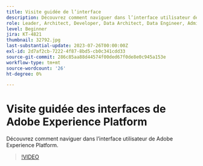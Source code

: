 ```yaml
---
title: Visite guidée de l’interface
description: Découvrez comment naviguer dans l’interface utilisateur de Adobe Experience Platform.
role: Leader, Architect, Developer, Data Architect, Data Engineer, Admin, User
level: Beginner
jira: KT-4821
thumbnail: 32792.jpg
last-substantial-update: 2023-07-26T00:00:00Z
exl-id: 2d7af2cb-7222-4f87-8bd5-cb0c341cdd33
source-git-commit: 286c85aa88d44574f00ded67f0de8e0c945a153e
workflow-type: tm+mt
source-wordcount: '26'
ht-degree: 0%

---
```


# Visite guidée des interfaces de Adobe Experience Platform

Découvrez comment naviguer dans l’interface utilisateur de Adobe Experience Platform.

>[!VIDEO](https://video.tv.adobe.com/v/3430435?learn=on&enablevpops&captions=fre_fr)

